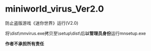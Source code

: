 # miniworld_virus_Ver2.0
防止盗版游戏《迷你世界》运行(V2.0)

将\dist\mnvirus.exe拷贝至\setup\dist\后**以管理员身份**运行mnsetup.exe

**作者不承担所有责任**
